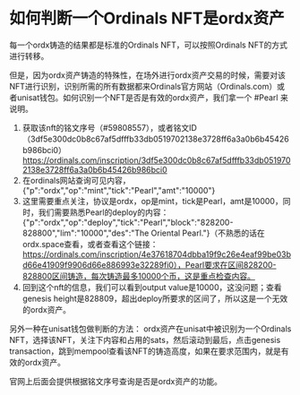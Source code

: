 如何判断一个Ordinals NFT是ordx资产
====


每一个ordx铸造的结果都是标准的Ordinals NFT，可以按照Ordinals NFT的方式进行转移。    

但是，因为ordx资产铸造的特殊性，在场外进行ordx资产交易的时候，需要对该NFT进行识别，识别所需的所有数据都来Ordinals官方网站（Ordinals.com）或者unisat钱包。如何识别一个NFT是否是有效的ordx资产，我们拿一个 #Pearl 来说明。

1. 获取该nft的铭文序号（#59808557），或者铭文ID（3df5e300dc0b8c67af5dfffb33db0519702138e3728ff6a3a0b6b45426b986bci0） https://ordinals.com/inscription/3df5e300dc0b8c67af5dfffb33db0519702138e3728ff6a3a0b6b45426b986bci0
2. 在ordinals网站查询可见内容，{"p":"ordx","op":"mint","tick":"Pearl","amt":"10000"}
3. 这里需要重点关注，协议是ordx，op是mint，tick是Pearl，amt是10000，同时，我们需要熟悉Pearl的deploy的内容：{"p":"ordx","op":"deploy","tick":"Pearl","block":"828200-828800","lim":"10000","des":"The Oriental Pearl."}（不熟悉的话在ordx.space查看，或者查看这个链接：https://ordinals.com/inscription/4e37618704dbba19f9c26e4eaf99be03bd66e41909f9906d66e886993e32289fi0），Pearl要求在区间828200-828800区间铸造，每次铸造最多10000个币，这是重点检查内容。
4. 回到这个nft的信息，我们可以看到output value是10000，这没问题；查看genesis height是828809，超出deploy所要求的区间了，所以这是一个无效的ordx资产。


另外一种在unisat钱包做判断的方法：
ordx资产在unisat中被识别为一个Ordinals NFT，选择该NFT，关注下内容和占用的sats，然后滚动到最后，点击genesis transaction，跳到mempool查看该NFT的铸造高度，如果在要求范围内，就是有效的ordx资产。  


官网上后面会提供根据铭文序号查询是否是ordx资产的功能。